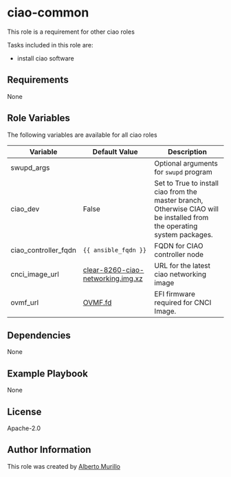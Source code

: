 # ciao-common
This role is a requirement for other ciao roles

Tasks included in this role are:
* install ciao software

## Requirements
None

## Role Variables
The following variables are available for all ciao roles

Variable  | Default Value | Description
--------  | ------------- | -----------
swupd_args |  | Optional arguments for `swupd` program
ciao_dev | False | Set to True to install ciao from the master branch, Otherwise CIAO will be installed from the operating system packages.
ciao_controller_fqdn | `{{ ansible_fqdn }}` | FQDN for CIAO controller node
cnci_image_url | [clear-8260-ciao-networking.img.xz](https://download.clearlinux.org/demos/ciao/clear-8260-ciao-networking.img.xz) | URL for the latest ciao networking image
ovmf_url | [OVMF.fd](https://download.clearlinux.org/image/OVMF.fd) | EFI firmware required for CNCI Image.

## Dependencies
None

## Example Playbook
None

## License
Apache-2.0

## Author Information
This role was created by [Alberto Murillo](alberto.murillo.silva@intel.com)
